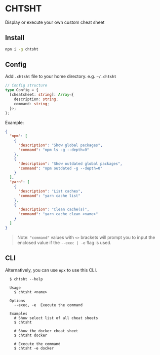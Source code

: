 # CHTSHT

Display or execute your own custom cheat sheet

## Install

```sh
npm i -g chtsht
```

## Config

Add `.chtsht` file to your home directory. e.g. `~/.chtsht`

```ts
// Config structure
type Config = {
  [cheatsheet: string]: Array<{
    description: string;
    command: string;
  }>;
};
```

Example:

```json
{
  "npm": [
    {
      "description": "Show global packages",
      "command": "npm ls -g --depth=0"
    },
    {
      "description": "Show outdated global packages",
      "command": "npm outdated -g --depth=0"
    }
  ],
  "yarn": [
    {
      "description": "List caches",
      "command": "yarn cache list"
    },
    {
      "description": "Clean cache(s)",
      "command": "yarn cache clean <name>"
    }
  ]
}
```

> Note: `"command"` values with `<>` brackets will prompt you to input the enclosed value if the `--exec | -e` flag is used.

## CLI

Alternatively, you can use `npx` to use this CLI.

```
  $ chtsht --help

  Usage
    $ chtsht <name>

  Options
    --exec, -e  Execute the command

  Examples
    # Show select list of all cheat sheets
    $ chtsht

    # Show the docker cheat sheet
    $ chtsht docker

    # Execute the command
    $ chtsht -e docker
```
